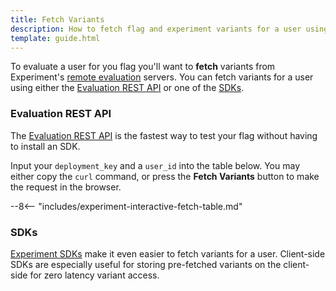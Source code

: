 ```yaml
---
title: Fetch Variants
description: How to fetch flag and experiment variants for a user using various methods.
template: guide.html
---
```


To evaluate a user for you flag you'll want to **fetch** variants from Experiment's [remote evaluation](../../general/evaluation/remote-evaluation.md) servers. You can fetch variants for a user using either the [Evaluation REST API](../../apis/evaluation-api.md) or one of the [SDKs](../../index.md#sdks).

### Evaluation REST API

The [Evaluation REST API](../../apis/evaluation-api.md) is the fastest way to test your flag without having to install an SDK.

Input your `deployment_key` and a `user_id` into the table below. You may either copy the `curl` command, or press the **Fetch Variants** button to make the request in the browser.

--8<-- "includes/experiment-interactive-fetch-table.md"

### SDKs

[Experiment SDKs](../../index.md#sdks) make it even easier to fetch variants for a user. Client-side SDKs are especially useful for storing pre-fetched variants on the client-side for zero latency variant access.
